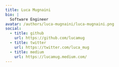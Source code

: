 ```yaml
---
title: Luca Mugnaini
bio: |
  Software Engineer
avatar: /authors/luca-mugnaini/luca-mugnaini.png
social:
  - title: github
    url: https://github.com/lucamug
  - title: twitter
    url: https://twitter.com/luca_mug
  - title: medium
    url: https://lucamug.medium.com/
---
```

